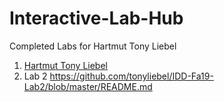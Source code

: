 # Interactive-Lab-Hub

Completed Labs for Hartmut Tony Liebel

1. [Hartmut Tony Liebel](//https://github.com/tonyliebel/IDD-Fa18-Lab1/blob/master/README.md)
2. Lab 2 https://github.com/tonyliebel/IDD-Fa19-Lab2/blob/master/README.md
